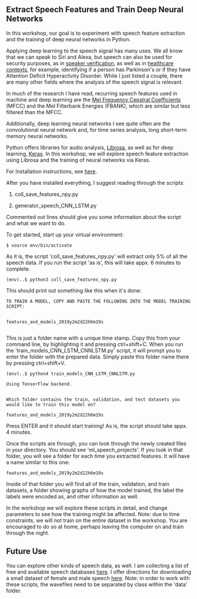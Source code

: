  
## Extract Speech Features and Train Deep Neural Networks

In this workshop, our goal is to experiment with speech feature extraction and the training of deep neural networks in Python.

Applying deep learning to the speech signal has many uses. We all know that we can speak to Siri and Alexa, but speech can also be used for security purposes, as in <a href="https://arxiv.org/abs/1803.05427">speaker verification</a>, as well as in <a href="https://www.dw.com/en/voice-analysis-an-objective-diagnostic-tool-based-on-flawed-algorithms/a-17187057">healthcare contexts</a>, for example, identifying if a person has Parkinson's or if they have Attention Deficit Hyperactivity Disorder. While I just listed a couple, there are many other fields where the analysis of the speech signal is relevant.

In much of the research I have read, recurring speech features used in machine and deep learning are the <a href="http://practicalcryptography.com/miscellaneous/machine-learning/guide-mel-frequency-cepstral-coefficients-mfccs/">Mel Frequency Cepstral Coefficients</a> (MFCC) and the Mel Filterbank Energies (FBANK), which are similar but less filtered than the MFCC.

Additionally, deep learning neural networks I see quite often are the convolutional neural network and, for time series analysis, long short-term memory neural networks. 

Python offers libraries for audio analysis, <a href="https://librosa.github.io/">Librosa</a>, as well as for deep learning, <a href="https://keras.io/">Keras</a>. In this workshop, we will explore speech feature extraction using Librosa and the training of neural networks via Keras. 

For Installation instructions, see <a href="https://github.com/a-n-rose/speech-recognition-projects/blob/master/speech_commands/INSTALLATION.md">here</a>.

After you have installed everything, I suggest reading through the scripts:

1) coll_save_features_npy.py

2) generator_speech_CNN_LSTM.py

Commented out lines should give you some information about the script and what we want to do.

To get started, start up your virtual environment:

```
$ source env/bin/activate
```
As it is, the script 'coll_save_features_npy.py' will extract only 5% of all the speech data. If you run the script 'as is', this will take appx. 6 minutes to complete. 

```
(env)..$ python3 coll_save_features_npy.py
```
This should print out something like this when it's done:

```
TO TRAIN A MODEL, COPY AND PASTE THE FOLLOWING INTO THE MODEL TRAINING SCRIPT:


features_and_models_2019y2m2d22h6m19s


```
This is just a folder name with a unique time stamp. Copy this from your command line, by highlighting it and pressing ctrl+shift+C. When you run the 'train_models_CNN_LSTM_CNNLSTM.py' script, it will prompt you to enter the folder with the prepared data. Simply paste this folder name there by pressing ctrl+shift+V.

```
(env)..$ python4 train_models_CNN_LSTM_CNNLSTM.py

Using TensorFlow backend.


Which folder contains the train, validation, and test datasets you would like to train this model on?

features_and_models_2019y2m2d22h6m19s

```

Press ENTER and it should start training! As is, the script should take appx. 4 minutes. 

Once the scripts are through, you can look through the newly created files in your directory. You should see 'ml_speech_projects'. If you look in that folder, you will see a folder for each time you extracted features. It will have a name similar to this one:

```
features_and_models_2019y2m2d22h6m19s
```

Inside of that folder you will find all of the train, validation, and train datasets, a folder showing graphs of how the model trained, the label the labels were encoded as, and other information as well.

In the workshop we will explore these scripts in detail, and change parameters to see how the training might be affected. Note: due to time constraints, we will not train on the entire dataset in the workshop. You are encouraged to do so at home, perhaps leaving the computer on and train through the night. 


## Future Use

You can explore other kinds of speech data, as well. I am collecting a list of free and available speech databases <a href="https://a-n-rose.github.io/2019/01/06/resources-publicly-available-speech-databases.html">here</a>. I offer directions for downloading a small dataset of female and male speech <a href="https://a-n-rose.github.io/2019/01/31/small-female-male-speech-data.html">here</a>. Note: in order to work with these scripts, the wavefiles need to be separated by class within the 'data' folder.
